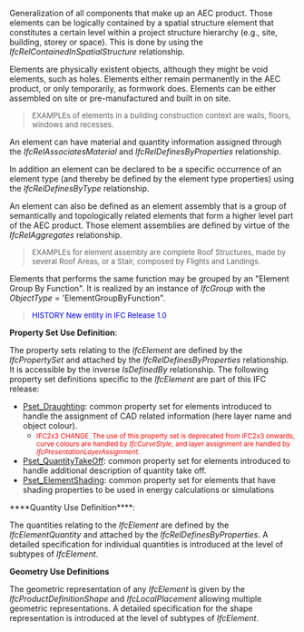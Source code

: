 ﻿Generalization of all components that make up an AEC product. Those elements can be logically contained by a spatial structure element that constitutes a certain level within a project structure hierarchy (e.g., site, building, storey or space). This is done by using the _IfcRelContainedInSpatialStructure_ relationship.

Elements are physically existent objects, although they might be void elements, such as holes. Elements either remain permanently in the AEC product, or only temporarily, as formwork does. Elements can be either assembled on site or pre-manufactured and built in on site.

> <font size="-1">EXAMPLEs of elements in a building
      construction context are walls, floors, windows and
      recesses.</font>

An element can have material and quantity information assigned through the _IfcRelAssociatesMaterial_ and _IfcRelDefinesByProperties_ relationship.

In addition an element can be declared to be a specific occurrence of an element type (and thereby be defined by the element type properties) using the _IfcRelDefinesByType_ relationship.

An element can also be defined as an element assembly that is a group of semantically and topologically related elements that form a higher level part of the AEC product. Those element assemblies are defined by virtue of the _IfcRelAggregates_ relationship.

> <font size="-1">EXAMPLEs for element assembly are complete
      Roof Structures, made by several Roof Areas, or a Stair,
      composed by Flights and Landings.</font>

Elements that performs the same function may be grouped by an "Element Group By Function". It is realized by an instance of _IfcGroup_ with the _ObjectType_ = 'ElementGroupByFunction".

> <font color="#0000FF" size="-1">HISTORY New entity in IFC
        Release 1.0</font>
> 


****Property Set Use Definition****:

The property sets relating to the _IfcElement_ are defined by the _IfcPropertySet_ and attached by the _IfcRelDefinesByProperties_ relationship. It is accessible by the inverse _IsDefinedBy_ relationship. The following property set definitions specific to the _IfcElement_ are part of this IFC release:

<ul>
      <li>
        <a href="../../psd/IfcProductExtension/Pset_Draughting.xml" target="SOURCE">Pset_Draughting</a>: common property set
        for elements introduced to handle the assignment of CAD
        related information (here layer name and object colour).
        <ul>
          <li>
            <font color="#FF0000"><small>IFC2x3 CHANGE  The use
            of this property set is deprecated from IFC2x3
            onwards, curve colours are handled by
            <i>IfcCurveStyle</i>, and layer assignment are
            handled by
            <i>IfcPresentationLayerAssignment</i>.</small></font>
          </li>
        </ul>
      </li>
      <li>
        <a href="../../psd/IfcProductExtension/Pset_QuantityTakeOff.xml" target="SOURCE">Pset_QuantityTakeOff</a>: common property
        set for elements introduced to handle additional
        description of quantity take off.
      </li>
      <li>
        <a href="../../psd/IfcProductExtension/Pset_ElementShading.xml" target="SOURCE">Pset_ElementShading</a>: common property
        set for elements that have shading properties to be used
        in energy calculations or simulations
      </li>
    </ul>
****Quantity Use Definition****:

The quantities relating to the _IfcElement_ are defined by the _IfcElementQuantity_ and attached by the _IfcRelDefinesByProperties_. A detailed specification for individual quantities is introduced at the level of subtypes of _IfcElement_.

****Geometry Use Definitions****

The geometric representation of any _IfcElement_ is given by the _IfcProductDefinitionShape_ and _IfcLocalPlacement_ allowing multiple geometric representations. A detailed specification for the shape representation is introduced at the level of subtypes of _IfcElement_.